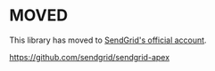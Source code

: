 # MOVED

This library has moved to [SendGrid's official account](https://github.com/sendgrid/sendgrid-apex).

<https://github.com/sendgrid/sendgrid-apex>

